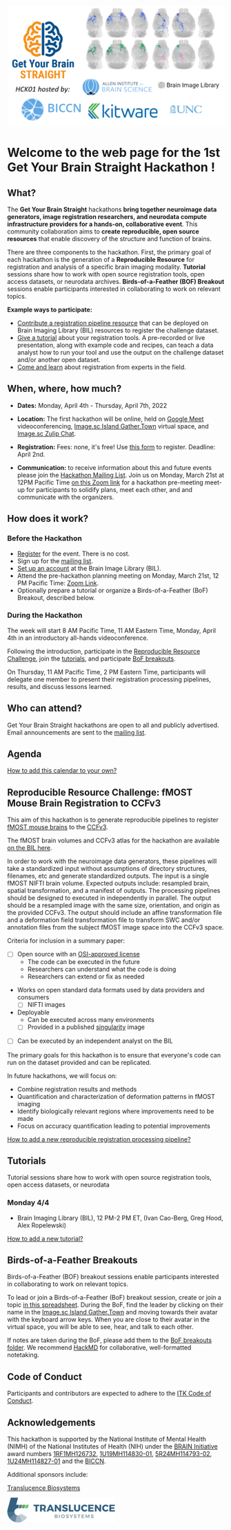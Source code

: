 <img alt="Get Your Brain Straight HCK01" src="logos/banner.png">

# Welcome to the web page for the 1st Get Your Brain Straight Hackathon !

## What?

The **Get Your Brain Straight** hackathons **bring together neuroimage data
generators, image registration researchers, and neurodata compute
infrastructure providers for a hands-on, collaborative event**. This community
collaboration aims to **create reproducible, open source resources** that enable
discovery of the structure and function of brains.

There are three components to the hackathon.
First, the primary goal of each hackathon is the generation of a **Reproducible Resource** for registration and analysis of
a specific brain imaging modality.
**Tutorial** sessions share how to work with open source registration tools, open access datasets, or neurodata
archives.
**Birds-of-a-Feather (BOF) Breakout** sessions enable participants
interested in collaborating to work on relevant topics.

**Example ways to participate:**

* [Contribute a registration pipeline resource](https://insightsoftwareconsortium.github.io/GetYourBrainStraight/HCK01_2022_Virtual/#reproducible-resource-challenge-fmost-mouse-brain-registration-to-ccfv3) that can be deployed on Brain Imaging Library (BIL) resources to register the challenge dataset.
* [Give a tutorial](https://insightsoftwareconsortium.github.io/GetYourBrainStraight/HCK01_2022_Virtual/#tutorials) about your registration tools. A pre-recorded or live presentation, along with example code and recipes, can teach a data analyst how to run your tool and use the output on the challenge dataset and/or another open dataset.
* [Come and learn](https://insightsoftwareconsortium.github.io/GetYourBrainStraight/HCK01_2022_Virtual/#birds-of-a-feather-breakouts) about registration from experts in the field.

## When, where, how much?

- **Dates:** Monday, April 4th - Thursday, April 7th, 2022

- **Location:** The first hackathon will be online, held on [Google
  Meet](https://meet.google.com/) videoconferencing, [Image.sc Island Gather.Town](https://j.mp/imagesc-island) virtual space, and
  [Image.sc Zulip Chat](https://imagesc.zulipchat.com/).

- **Registration:** Fees: none, it's free! Use [this form](https://forms.gle/eJEf7yQq4UeSc1zF9) to register. Deadline: April 2nd.

- **Communication:** to receive information about this and future events please join the [Hackathon Mailing List](https://groups.google.com/g/brain_straight_hackathon_announcements). Join us on Monday, March 21st at 12PM Pacific Time
[on this Zoom link](https://alleninstitute-org.zoom.us/j/97684575561?pwd=QVZSK3VEcXlEL3c2QW13b2c3U3pvdz09) for a hackathon pre-meeting meet-up for participants to solidify plans, meet each other, and and communicate with the organizers.

## How does it work?

### Before the Hackathon

- [Register](https://forms.gle/eJEf7yQq4UeSc1zF9) for the event. There is no
  cost.
- Sign up for the [mailing list](https://groups.google.com/g/brain_straight_hackathon_announcements).
- [Set up an account](https://www.brainimagelibrary.org/computevisual.html) at the Brain Image Library (BIL).
- Attend the pre-hackathon planning meeting on Monday, March 21st, 12 PM Pacific Time: [Zoom Link](https://alleninstitute-org.zoom.us/j/97684575561?pwd=QVZSK3VEcXlEL3c2QW13b2c3U3pvdz09).
- Optionally prepare a tutorial or organize a Birds-of-a-Feather (BoF) Breakout, described below.

### During the Hackathon

The week will start 8 AM Pacific Time, 11 AM Eastern Time, Monday, April 4th
in an introductory all-hands videoconference.

Following the introduction, participate in the [Reproducible Resource
Challenge](#reproducible-resource-challenge-fmost-mouse-brain-registration-to-ccfv3), join the [tutorials](#tutorials), and participate [BoF breakouts](#birds-of-a-feather-breakouts).

On Thursday, 11 AM Pacific Time, 2 PM Eastern Time, participants will delegate one member to present their registration processing pipelines, results, and discuss lessons learned.

## Who can attend?

Get Your Brain Straight hackathons are open to all and publicly advertised. Email announcements are sent to the [mailing list](https://groups.google.com/g/brain_straight_hackathon_announcements).

## Agenda

<div id="calendar-container">
</div>

<!--
Adapted from https://stackoverflow.com/questions/31821974/support-user-time-zone-in-embedded-google-calendar
https://github.com/NA-MIC/ProjectWeek/blob/b4295bddc01542ebb471d57169954b2770fd81fa/PW36_2022_Virtual/README.md
-->
<script src="https://cdnjs.cloudflare.com/ajax/libs/jstimezonedetect/1.0.7/jstz.min.js" integrity="sha512-pZ0i46J1zsMwPd2NQZ4IaL427jXE2RVHMk3uv/wPTNlBVp9AbB1L65/4YdrXRPLEmyZCkY9qYOOsQp44V4orHg==" crossorigin="anonymous"></script>

<!--
<iframe src="https://calendar.google.com/calendar/embed?height=600&wkst=1&bgcolor=%23ffffff&ctz=America%2FNew_York&mode=WEEK&showNav=0&showTabs=1&showCalendars=0&title=1st%20Get%20Your%20Brain%20Straight%20Hackathon&src=Y18zcjNyNzNycTRpbXN0cjkxMjVxOXY2ZDk4NEBncm91cC5jYWxlbmRhci5nb29nbGUuY29t&color=%23F6BF26" style="border:solid 1px #777" width="800" height="600" frameborder="0" scrolling="no"></iframe>
-->
<script type="text/javascript">
  var timezone = jstz.determine();
  var iframe_src = 'https://calendar.google.com/calendar/embed?height=600&wkst=1&bgcolor=%23ffffff&mode=WEEK&showNav=0&showTabs=1&showCalendars=0&title=1st%20Get%20Your%20Brain%20Straight%20Hackathon&src=Y18zcjNyNzNycTRpbXN0cjkxMjVxOXY2ZDk4NEBncm91cC5jYWxlbmRhci5nb29nbGUuY29t&color=%23F6BF26&dates=20220404%2f20220407&ctz=' + timezone.name()
  var iframe_html = '<iframe src="' + iframe_src + 'style="border: 0" width="800" height="600" frameborder="0" scrolling="no"></iframe>'
  document.getElementById('calendar-container').innerHTML = iframe_html;
</script>

[How to add this calendar to your own?](../common/Calendar.md)
## Reproducible Resource Challenge: fMOST Mouse Brain Registration to CCFv3

This aim of this hackathon is to generate reproducible pipelines
to register [fMOST mouse
brains](https://knowledge.brain-map.org/data/K1YP17A0QIKJOMOAIS4/summary) to the [CCFv3](https://doi.org/10.1016/j.cell.2020.04.007).

The fMOST brain volumes and CCFv3 atlas for the hackathon are available [on the BIL here](https://download.brainlib.org/hackathon/2022_GYBS/data/).

In order to work with the neuroimage data generators, these pipelines will take a standardized input without assumptions of directory structures, filenames, etc and generate standardized outputs.
The input is a single fMOST NIFTI brain volume. Expected outputs include: resampled brain, spatial transformation, and a manifest of outputs.
The processing pipelines should be designed to executed in independently in parallel. The output should be a resampled image with the same size, orientation, and origin as the provided CCFv3.
The output should include an affine transformation file and a deformation field transformation file to transform SWC and/or annotation files from the subject fMOST image space into the CCFv3 space.

Criteria for inclusion in a summary paper:

- [ ] Open source with an [OSI-approved license](https://opensource.org/licenses)
  - The code can be executed in the future
  - Researchers can understand what the code is doing
  - Researchers can extend or fix as needed
- Works on open standard data formats used by data providers and consumers
  - [ ] NIFTI images
- Deployable
  - Can be executed across many environments
  - [ ] Provided in a published [singularity](https://sylabs.io/guides/2.6/user-guide/introduction.html) image
- [ ] Can be executed by an independent analyst on the BIL

The primary goals for this hackathon is to ensure that everyone's code can run on the dataset provided and can be replicated.

In future hackathons, we will focus on:

- Combine registration results and methods
- Quantification and characterization of deformation patterns in fMOST imaging
- Identify biologically relevant regions where improvements need to be made
- Focus on accuracy quantification leading to potential improvements

<a name="reproducible-resource-list"/>

[How to add a new reproducible registration processing pipeline?](./ReproducibleResource/README.md)

## Tutorials

Tutorial sessions share how to work with open source registration tools, open access datasets, or neurodata

<a name="tutorials-list"/>
    
### Monday 4/4

- Brain Imaging Library (BIL), 12 PM-2 PM ET, (Ivan Cao-Berg, Greg Hood, Alex Ropelewski) 

<a name="how-to-add-a-tutorial"/>

[How to add a new tutorial?](./Tutorials/README.md)

## Birds-of-a-Feather Breakouts

Birds-of-a-Feather (BOF) breakout sessions enable participants
interested in collaborating to work on relevant topics.

To lead or join a Birds-of-a-Feather (BoF) breakout session, create or join a
topic [in this
spreadsheet](https://docs.google.com/spreadsheets/d/1uthoU0CbY-sN5e4neY70IsHKPPXkR21fkcamMDJtmrg/edit#gid=0).
During the BoF, find the leader by clicking on their name in the [Image.sc Island Gather.Town](https://j.mp/imagesc-island) and moving towards their avatar with the keyboard arrow keys. When you are close to their avatar in the virtual space, you will be able to see, hear, and talk to each other.

If notes are taken during the BoF, please add them to the [BoF breakouts
folder](./BoFBreakouts). We recommend [HackMD](https://hackmd.io/) for collaborative,
well-formatted notetaking.
    
## Code of Conduct
    
Participants and contributors are expected to adhere to the [ITK Code of Conduct](https://github.com/InsightSoftwareConsortium/ITK/blob/master/CODE_OF_CONDUCT.md).

## Acknowledgements

This hackathon is supported by the National Institute of Mental Health (NIMH) of the National Institutes of Health (NIH) under the [BRAIN Initiative](https://braininitiative.nih.gov/) award numbers [1RF1MH126732](https://projectreporter.nih.gov/project_info_description.cfm?aid=10259930), [1U19MH114830-01](https://projectreporter.nih.gov/project_info_description.cfm?aid=9416007), [5R24MH114793-02](https://reporter.nih.gov/project-details/9567623), [1U24MH114827-01](https://reporter.nih.gov/project-details/9415946) and the [BICCN](https://biccn.org/).

Additional sponsors include:

[Translucence Biosystems](https://www.translucencebio.com/)

[![Translucence Biosystems](logos/translucence.png)](https://www.translucencebio.com/)
